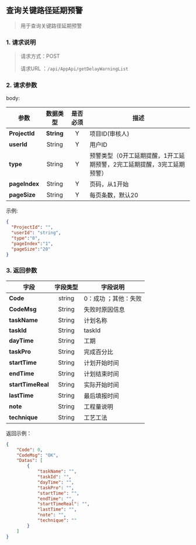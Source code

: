 ## 查询关键路径延期预警

> 用于查询关键路径延期预警

### 1. 请求说明

> 请求方式：POST
>
> 请求URL ：`/api/AppApi/getDelayWarningList`

### 2. 请求参数

body:

| **参数**                | **数据类型** |  是否必须  | 描述     |
| ------------------------- | :--------: | :--: | ------------------------------------------------------------ |
| **ProjectId** | **String** |  Y   | 项目ID(审核人)                                               |
| **userId** | String | Y | 用户ID |
| **type** | String | Y | 预警类型（0开工延期提醒，1开工延期预警，2完工延期提醒，3完工延期预警） |
| **pageIndex** | String | Y | 页码，从1开始 |
| **pageSize** | String | Y | 每页条数，默认20 |

示例:

``` json
{
  "ProjectId": "",
  "userId": "string",
  "type":"0",
  "pageIndex":"1",
  "pageSize":"20"
}
```
### 3. 返回参数

| 字段              | 字段类型 | 字段说明             |
| ----------------- | :------: | -------------------- |
| **Code**          |  string  | 0：成功 ；其他：失败 |
| **CodeMsg**       |  String  | 失败时原因信息       |
| **taskName**      |  String  | 计划名称             |
| **taskId**        |  String  | taskId               |
| **dayTime**       |  String  | 工期                 |
| **taskPro**       |  String  | 完成百分比           |
| **startTime**     |  String  | 计划开始时间         |
| **endTime**       |  String  | 计划结束时间         |
| **startTimeReal** |  String  | 实际开始时间         |
| **lastTime**      |  String  | 最后填报时间         |
| **note**          |  String  | 工程量说明           |
| **technique**     |  String  | 工艺工法             |



返回示例：

```json
{
    "Code": 0, 
    "CodeMsg": "OK", 
    "Datas": [
        {
            "taskName": "", 
            "taskId": "", 
            "dayTime": "", 
            "taskPro": "", 
            "startTime": "", 
            "endTime": "", 
            "startTimeReal": "", 
            "lastTime": "", 
            "note": "", 
            "technique": ""
        }
    ]
}
```